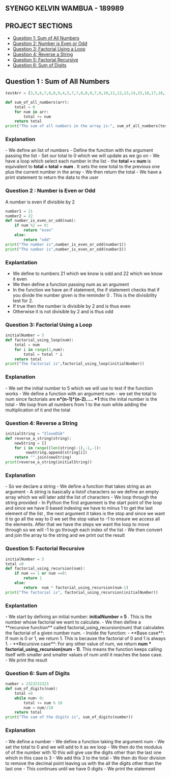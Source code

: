 <h2>SYENGO KELVIN WAMBUA - 189989</h2>


## PROJECT SECTIONS
- [Question 1: Sum of All Numbers](#question-1--sum-of-all-numbers)
- [Question 2: Number is Even or Odd](#question-2--number-is-even-or-odd)
- [Question 3: Factorial Using a Loop](#question-3-factorial-using-a-loop)
- [Question 4: Reverse a String](#question-4--reverse-a-string)
- [Question 5: Factorial Recursive](#question-5-factorial-recursive)
- [Question 6: Sum of Digits](#question-6-sum-of-digits)

## Question 1 : Sum of All Numbers

```python
testArr = [3,5,6,7,8,8,9,4,5,7,7,8,8,9,7,9,10,11,12,13,14,15,16,17,18,19,20]

def sum_of_all_numbers(arr):
    total = 0
    for num in arr:
        total += num
    return total
print("The sum of all numbers in the array is:", sum_of_all_numbers(testArr))
```
<h3>Explanation</h3>
- We define an list of numbers
- Define the function with the argument passing the list
- Set our total to 0 which we will update as we go on
- We have a loop which select each number in the list
-  the <strong> total += num </strong> is equivalent to <strong>total = total + num</strong> . It sets the new total to the previous one plus the current number in the array
- We then return the total
- We have a print statement to return the data to the user

### Question 2 : Number is Even or Odd

A number is even if divisible by 2 
```python
number1 = 21
number2 = 22
def number_is_even_or_odd(num):
    if num %2 == 0:
        return "even"
    else:
        return "odd"
print("The number is",number_is_even_or_odd(number1))
print("The number is",number_is_even_or_odd(number2))
```

<h3>Explantation </h3>

- We define to numbers 21 which we know is odd and 22 which we know it even
- We then define a function passing num as an argument
- In the function we have an if statement, the if statement checks that if you divide the number given is the reminder 0 . This is the divisibility test for 2.
- If true then the number is divisible by 2 and is thus even
- Otherwise it is not divisible by 2 and is thus odd

### Question 3: Factorial Using a Loop

```python
initialNumber = 5
def factorial_using_loop(num):
    total = num
    for i in range(1,num):  
        total = total * i
    return total
print("The factorial is",factorial_using_loop(initialNumber))
```


<h3>Explanation</h3>
- We set the initial number to 5 which we will use to test if the function works
- We define a function with an argument num
- we set the total to num since factorials are <strong> n*(n-1)*(n-2)..... *1</strong> this the inital number is the total
- We loop from all numbers from 1  to the num while adding the multiplication of it and the total

### Question 4:  Reverse a String 
```python
initialString = "IloveDSA"
def reverse_a_string(string):
    newString = []
    for i in range((len(string)-1),-1,-1):
         newString.append(string[i])
    return "".join(newString)
print(reverse_a_string(initialString))
```

<h3>Explanation</h3>
- So we declare a string
- We define a function that takes string as an argument
- A string is basically a listof characters so we define an empty array which we will later add the list of characters
- We loop through the string provided 
- In Python the first arguement is the start point of the loop and since we have 0 based indexing we have to minus 1 to get the last element of the list , the next argument it takes is the stop and since we want it to go all the way to 0 we set the stop value to -1 to ensure we access all the elements. After that we have the steps we want the loop to move through so we will -1 to go through each index of the list
- We then convert and join the array to the string and we print out the result

### Question 5: Factorial Recursive

```python
initialNumber = 5
total =0
def factorial_using_recursion(num):
    if num == 1 or num ==0:
        return 1
    else:
        return  num * factorial_using_recursion(num-1)
print("The factorial is", factorial_using_recursion(initialNumber))
```

<h3>Explantation</h3>
- We start by defining an initial number: <strong>initialNumber = 5 </strong>. This is the number whose factorial we want to calculate.
- We then define a **recursive function** called factorial_using_recursion(num) that calculates the factorial of a given number num.
- Inside the function:
	- **Base case**: If num is 0 or 1, we return 1. This is because the factorial of 0 and 1 is always 1.  
    - **Recursive case**: For any other value of num, we return <strong>num * factorial_using_recursion(num - 1)</strong>. This means the function keeps calling itself with smaller and smaller values of num until it reaches the base case.
- We print the result 


### Question 6: Sum of Digits 

```python
number = 2323232323
def sum_of_digits(num):
    total =0
    while num> 0:
        total += num % 10
        num = num//10
    return total
print("The sum of the digits is", sum_of_digits(number))
```

<h3>Explanation</h3>
- We define a  number
- We define a function taking the argument  num
- We set the total to 0 and we will add to it as we loop
- We then do the modulus of of the number with 10 this will give use the digits other than the last one which in this case is 3
- We add this 3 to the total 
- We then do floor division to remove the decimal point leaving us with the all the digits other than the last one
- This continues until we have 0 digits
- We print the statement 

